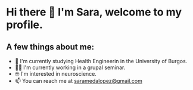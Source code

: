 # Hi there 👋 I'm Sara, welcome to my profile.

## A few things about me:

- 🌱 I'm currently studying Health Engineerin in the University of Burgos.
- 👨‍💻 I'm currently working in a grupal seminar. 
- 🤓 I'm interested in neuroscience. 
- 📫 You can reach me at saramedalopez@gmail.com
